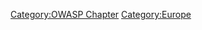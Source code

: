 [Category:OWASP Chapter](Category:OWASP_Chapter "wikilink")
[Category:Europe](Category:Europe "wikilink")